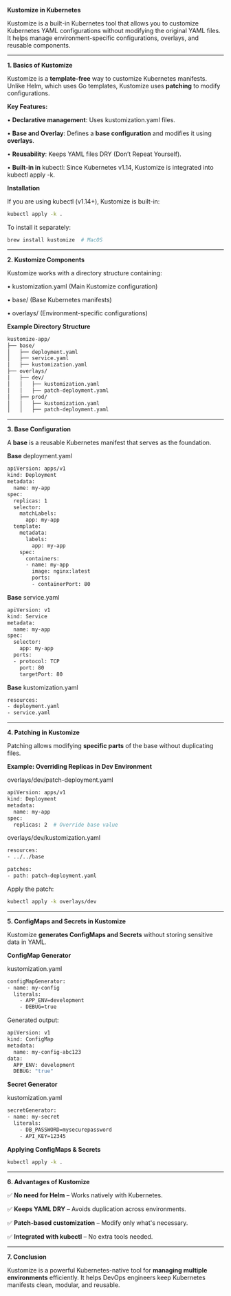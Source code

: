 **Kustomize in Kubernetes**

Kustomize is a built-in Kubernetes tool that allows you to customize Kubernetes YAML configurations without modifying the original YAML files. It helps manage environment-specific configurations, overlays, and reusable components.

---

**1. Basics of Kustomize**

Kustomize is a **template-free** way to customize Kubernetes manifests. Unlike Helm, which uses Go templates, Kustomize uses **patching** to modify configurations.

**Key Features:**

•	**Declarative management**: Uses kustomization.yaml files.

•	**Base and Overlay**: Defines a **base configuration** and modifies it using **overlays**.

•	**Reusability**: Keeps YAML files DRY (Don’t Repeat Yourself).

•	**Built-in in** kubectl: Since Kubernetes v1.14, Kustomize is integrated into kubectl apply -k.

**Installation**

If you are using kubectl (v1.14+), Kustomize is built-in:

```bash
kubectl apply -k .
```

To install it separately:

```bash
brew install kustomize  # MacOS
```

---

**2. Kustomize Components**

Kustomize works with a directory structure containing:

•	kustomization.yaml (Main Kustomize configuration)

•	base/ (Base Kubernetes manifests)

•	overlays/ (Environment-specific configurations)

**Example Directory Structure**

```bash
kustomize-app/
├── base/
│   ├── deployment.yaml
│   ├── service.yaml
│   ├── kustomization.yaml
├── overlays/
│   ├── dev/
│   │   ├── kustomization.yaml
│   │   ├── patch-deployment.yaml
│   ├── prod/
│   │   ├── kustomization.yaml
│   │   ├── patch-deployment.yaml
```

---

**3. Base Configuration**

A **base** is a reusable Kubernetes manifest that serves as the foundation.

**Base** deployment.yaml

```bash
apiVersion: apps/v1
kind: Deployment
metadata:
  name: my-app
spec:
  replicas: 1
  selector:
    matchLabels:
      app: my-app
  template:
    metadata:
      labels:
        app: my-app
    spec:
      containers:
      - name: my-app
        image: nginx:latest
        ports:
        - containerPort: 80
```

**Base** service.yaml

```bash
apiVersion: v1
kind: Service
metadata:
  name: my-app
spec:
  selector:
    app: my-app
  ports:
  - protocol: TCP
    port: 80
    targetPort: 80
```

**Base** kustomization.yaml

```bash
resources:
- deployment.yaml
- service.yaml
```

---

**4. Patching in Kustomize**

Patching allows modifying **specific parts** of the base without duplicating files.

**Example: Overriding Replicas in Dev Environment**

overlays/dev/patch-deployment.yaml

```bash
apiVersion: apps/v1
kind: Deployment
metadata:
  name: my-app
spec:
  replicas: 2  # Override base value
```

overlays/dev/kustomization.yaml

```bash
resources:
- ../../base

patches:
- path: patch-deployment.yaml
```

Apply the patch:

```bash
kubectl apply -k overlays/dev
```

---

**5. ConfigMaps and Secrets in Kustomize**

Kustomize **generates ConfigMaps and Secrets** without storing sensitive data in YAML.

**ConfigMap Generator**

kustomization.yaml

```bash
configMapGenerator:
- name: my-config
  literals:
    - APP_ENV=development
    - DEBUG=true
```

Generated output:

```bash
apiVersion: v1
kind: ConfigMap
metadata:
  name: my-config-abc123
data:
  APP_ENV: development
  DEBUG: "true"
```

**Secret Generator**

kustomization.yaml

```bash
secretGenerator:
- name: my-secret
  literals:
    - DB_PASSWORD=mysecurepassword
    - API_KEY=12345
```

**Applying ConfigMaps & Secrets**

```bash
kubectl apply -k .
```

---

**6. Advantages of Kustomize**

✅ **No need for Helm** – Works natively with Kubernetes.

✅ **Keeps YAML DRY** – Avoids duplication across environments.

✅ **Patch-based customization** – Modify only what's necessary.

✅ **Integrated with kubectl** – No extra tools needed.

---

**7. Conclusion**

Kustomize is a powerful Kubernetes-native tool for **managing multiple environments** efficiently. It helps DevOps engineers keep Kubernetes manifests clean, modular, and reusable.
